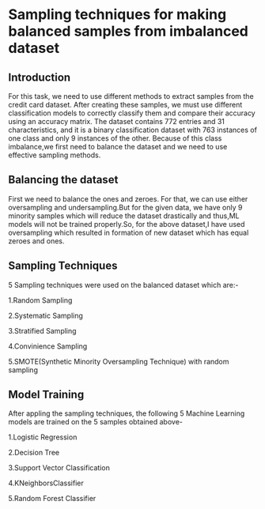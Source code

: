 # Sampling techniques for making balanced samples from imbalanced dataset
## Introduction
For this task, we need to use different methods to extract samples from the credit card dataset. After creating these samples, we must use different classification models to correctly classify them and compare their accuracy using an accuracy matrix. The dataset contains 772 entries and 31 characteristics, and it is a binary classification dataset with 763 instances of one class and only 9 instances of the other. Because of this class imbalance,we first need to balance the dataset and we need to use effective sampling methods.

## Balancing the dataset
First we need to balance the ones and zeroes. For that, we can use either oversampling and undersampling.But for the given data, we have only 9 minority samples which will reduce the dataset drastically and thus,ML models will not be trained properly.So, for the above dataset,I have used oversampling which resulted in formation of new dataset which has equal zeroes and ones.
## Sampling Techniques
5 Sampling techniques were used on the balanced dataset which are:-

 1.Random Sampling
 
 2.Systematic Sampling
 
 3.Stratified Sampling
 
 4.Convinience Sampling
 
 5.SMOTE(Synthetic Minority Oversampling Technique) with random sampling
 
 ## Model Training

After appling the sampling techniques, the following 5 Machine Learning models are trained on the 5 samples obtained above-

1.Logistic Regression

2.Decision Tree

3.Support Vector Classification

4.KNeighborsClassifier

5.Random Forest Classifier







